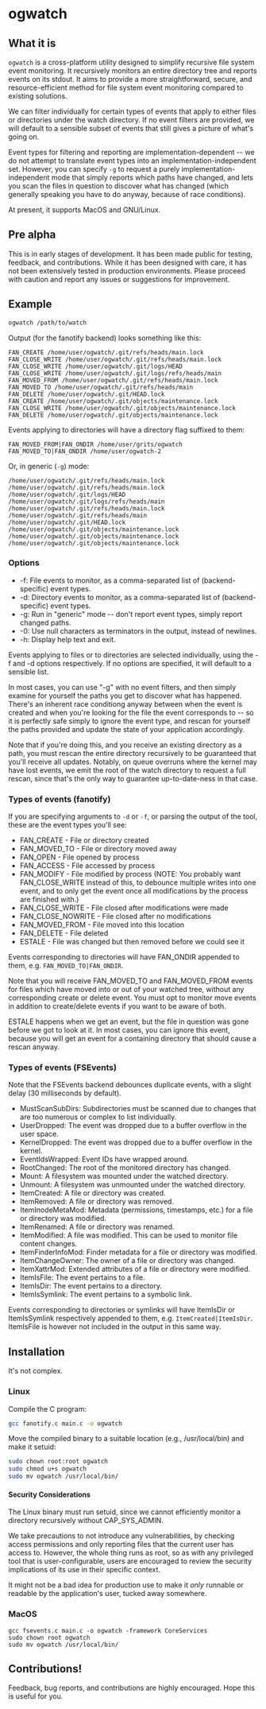 # ogwatch

## What it is

`ogwatch` is a cross-platform utility designed to simplify recursive file system event monitoring. It recursively monitors an entire directory tree and reports events on its stdout. It aims to provide a more straightforward, secure, and resource-efficient method for file system event monitoring compared to existing solutions.

We can filter individually for certain types of events that apply to either files or directories under the watch directory. If no event filters are provided, we will default to a sensible subset of events that still gives a picture of what's going on.

Event types for filtering and reporting are implementation-dependent -- we do not attempt to translate event types into an implementation-independent set. However, you can specify `-g` to request a purely implementation-independent mode that simply reports which paths have changed, and lets you scan the files in question to discover what has changed (which generally speaking you have to do anyway, because of race conditions).

At present, it supports MacOS and GNU/Linux.

## Pre alpha

This is in early stages of development. It has been made public for testing, feedback, and contributions. While it has been designed with care, it has not been extensively tested in production environments. Please proceed with caution and report any issues or suggestions for improvement.

## Example

```bash
ogwatch /path/to/watch
```

Output (for the fanotify backend) looks something like this:

```
FAN_CREATE /home/user/ogwatch/.git/refs/heads/main.lock
FAN_CLOSE_WRITE /home/user/ogwatch/.git/refs/heads/main.lock
FAN_CLOSE_WRITE /home/user/ogwatch/.git/logs/HEAD
FAN_CLOSE_WRITE /home/user/ogwatch/.git/logs/refs/heads/main
FAN_MOVED_FROM /home/user/ogwatch/.git/refs/heads/main.lock
FAN_MOVED_TO /home/user/ogwatch/.git/refs/heads/main
FAN_DELETE /home/user/ogwatch/.git/HEAD.lock
FAN_CREATE /home/user/ogwatch/.git/objects/maintenance.lock
FAN_CLOSE_WRITE /home/user/ogwatch/.git/objects/maintenance.lock
FAN_DELETE /home/user/ogwatch/.git/objects/maintenance.lock
```

Events applying to directories will have a directory flag suffixed to them:

```
FAN_MOVED_FROM|FAN_ONDIR /home/user/grits/ogwatch
FAN_MOVED_TO|FAN_ONDIR /home/user/ogwatch-2
```

Or, in generic (`-g`) mode:

```
/home/user/ogwatch/.git/refs/heads/main.lock
/home/user/ogwatch/.git/refs/heads/main.lock
/home/user/ogwatch/.git/logs/HEAD
/home/user/ogwatch/.git/logs/refs/heads/main
/home/user/ogwatch/.git/refs/heads/main.lock
/home/user/ogwatch/.git/refs/heads/main
/home/user/ogwatch/.git/HEAD.lock
/home/user/ogwatch/.git/objects/maintenance.lock
/home/user/ogwatch/.git/objects/maintenance.lock
/home/user/ogwatch/.git/objects/maintenance.lock
```

### Options

* -f: File events to monitor, as a comma-separated list of (backend-specific) event types.
* -d: Directory events to monitor, as a comma-separated list of (backend-specific) event types.
* -g: Run in "generic" mode -- don't report event types, simply report changed paths.
* -0: Use null characters as terminators in the output, instead of newlines.
* -h: Display help text and exit.

Events applying to files or to directories are selected individually, using the -f and -d options respectively. If no options are specified, it will default to a sensible list.

In most cases, you can use "-g" with no event filters, and then simply examine for yourself the paths you get to discover what has happened. There's an inherent race conditiong anyway between when the event is created and when you're looking for the file the event corresponds to -- so it is perfectly safe simply to ignore the event type, and rescan for yourself the paths provided and update the state of your application accordingly.

Note that if you're doing this, and you receive an existing directory as a path, you must rescan the entire directory recursively to be guaranteed that you'll receive all updates. Notably, on queue overruns where the kernel may have lost events, we emit the root of the watch directory to request a full rescan, since that's the only way to guarantee up-to-date-ness in that case.

### Types of events (fanotify)

If you are specifying arguments to `-d` or `-f`, or parsing the output of the tool, these are the event types you'll see:

* FAN_CREATE - File or directory created
* FAN_MOVED_TO - File or directory moved away
* FAN_OPEN - File opened by process
* FAN_ACCESS - File accessed by process
* FAN_MODIFY - File modified by process (NOTE: You probably want FAN_CLOSE_WRITE instead of this, to debounce multiple writes into one event, and to only get the event once all modifications by the process are finished with.)
* FAN_CLOSE_WRITE - File closed after modifications were made
* FAN_CLOSE_NOWRITE - File closed after no modifications
* FAN_MOVED_FROM - File moved into this location
* FAN_DELETE - File deleted
* ESTALE - File was changed but then removed before we could see it

Events corresponding to directories will have FAN_ONDIR appended to them, e.g. `FAN_MOVED_TO|FAN_ONDIR`.

Note that you will receive FAN_MOVED_TO and FAN_MOVED_FROM events for files which have moved into or out of your watched tree, without any corresponding create or delete event. You must opt to monitor move events in addition to create/delete events if you want to be aware of both.
 
ESTALE happens when we get an event, but the file in question was gone before we got to look at it. In most cases, you can ignore this event, because you will get an event for a
containing directory that should cause a rescan anyway.

### Types of events (FSEvents)

Note that the FSEvents backend debounces duplicate events, with a slight delay (30 milliseconds by default).

* MustScanSubDirs: Subdirectories must be scanned due to changes that are too numerous or complex to list individually.
* UserDropped: The event was dropped due to a buffer overflow in the user space.
* KernelDropped: The event was dropped due to a buffer overflow in the kernel.
* EventIdsWrapped: Event IDs have wrapped around.
* RootChanged: The root of the monitored directory has changed.
* Mount: A filesystem was mounted under the watched directory.
* Unmount: A filesystem was unmounted under the watched directory.
* ItemCreated: A file or directory was created.
* ItemRemoved: A file or directory was removed.
* ItemInodeMetaMod: Metadata (permissions, timestamps, etc.) for a file or directory was modified.
* ItemRenamed: A file or directory was renamed.
* ItemModified: A file was modified. This can be used to monitor file content changes.
* ItemFinderInfoMod: Finder metadata for a file or directory was modified.
* ItemChangeOwner: The owner of a file or directory was changed.
* ItemXattrMod: Extended attributes of a file or directory were modified.
* ItemIsFile: The event pertains to a file.
* ItemIsDir: The event pertains to a directory.
* ItemIsSymlink: The event pertains to a symbolic link.

Events corresponding to directories or symlinks will have ItemIsDir or ItemIsSymlink respectively appended to them, e.g. `ItemCreated|ItemIsDir`. ItemIsFile is however not included in the output in this same way.

## Installation

It's not complex.

### Linux

Compile the C program:

```bash
gcc fanotify.c main.c -o ogwatch
```

Move the compiled binary to a suitable location (e.g., /usr/local/bin) and make it setuid:

```bash
sudo chown root:root ogwatch
sudo chmod u+s ogwatch
sudo mv ogwatch /usr/local/bin/
```

#### Security Considerations

The Linux binary must run setuid, since we cannot efficiently monitor a directory recursively without CAP_SYS_ADMIN.

We take precautions to not introduce any vulnerabilities, by checking access permissions and only reporting files that the current user has access to. However, the whole thing runs as root, so as with any privileged tool that is user-configurable, users are encouraged to review the security implications of its use in their specific context.

It might not be a bad idea for production use to make it *only* runnable or readable by the application's user, tucked away somewhere.

### MacOS

```
gcc fsevents.c main.c -o ogwatch -framework CoreServices
sudo chown root ogwatch
sudo mv ogwatch /usr/local/bin/
```

## Contributions!

Feedback, bug reports, and contributions are highly encouraged. Hope this is useful for you.

